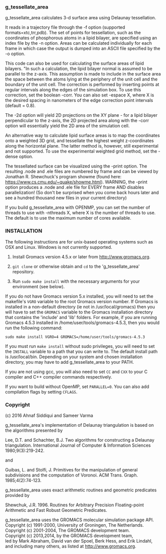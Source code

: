 ### g_tessellate_area

g_tessellate_area calculates 3-d surface area using Delaunay tessellation.

It reads in a trajectory file through the -f option (supported formats=xtc,trr,pdb).
The set of points for tessellation, such as the coordinates of phosphorous atoms in a lipid bilayer, are specified using an index file by the -n option.
Areas can be calculated individually for each frame in which case the output is dumped into an ASCII file specified by the -o option. 

This code can also be used for calculating the surface areas of lipid bilayers.
"In such a calculation, the lipid bilayer normal is assumed to be parallel to the z-axis.
This assumption is made to include in the surface area the space between the atoms lying at the periphery of the unit cell and the boundary of the unit cell.
The correction is performed by inserting points at regular intervals along the edges of the simulation box.
To use this correction, set the boolean -corr.
You can also set -espace X, where X is the desired spacing in nanometers of the edge correction point intervals (default = 0.8).

The -2d option will yield 2D projections on the XY plane - for a lipid bilayer perpendicular to the z-axis, the 2D projected area along with the -corr option will essentially yield the 2D area of the simulation cell.

An alternative way to calculate lipid surface areas is to map the coordinates onto a weighted 3D grid, and tessellate the highest weight z-coordinates along the horizontal plane. The latter method is, however, still experimental and not supported. To use the experimental weighted grid method, set the -dense option.

The tessellated surface can be visualized using the -print option. The resulting .node and .ele files are numbered by frame and can be viewed by Jonathan R. Shewchuck's program showme (found here: https://www.cs.cmu.edu/~quake/showme.html).
WARNING, the -print option produces a .node and .ele file for EVERY frame AND disables parallelization!
(So don't be surprised when you come back hours later and see a hundred thousand new files in your current directory)

If you build g_tessellate_area with OPENMP, you can set the number of threads to use with -nthreads X, where X is the number of threads to use. The default is to use the maximum number of cores available.

### INSTALLATION

The following instructions are for unix-based operating systems such as OSX and Linux.
Windows is not currently supported.

1. Install Gromacs version 4.5.x or later from http://www.gromacs.org.

2. `git clone` or otherwise obtain and `cd` to the 'g_tessellate_area' repository.

3. Run `sudo make install` with the necessary arguments for your environment (see below).

If you do not have Gromacs version 5.x installed, you will need to set the makefile's `VGRO`
variable to the root Gromacs version number.
If Gromacs is installed in a non-default directory (ie not in /usr/local/gromacs)
then you will have to set the `GROMACS` variable to the Gromacs installation directory
that contains the 'include' and 'lib' folders.
For example, if you are running Gromacs 4.5.3 installed in /home/user/tools/gromacs-4.5.3,
then you would run the following command:

`sudo make install VGRO=4 GROMACS=/home/user/tools/gromacs-4.5.3`

If you must run `make install` without sudo privileges, you will need to set the `INSTALL`
variable to a path that you can write to. 
The default install path is /usr/local/bin. Depending on your system and chosen installation directory,
you may have to add g_tessellate_area to your PATH. 

If you are not using gcc, you will also need to set `CC` and `CXX`
to your C compiler and C++ compiler commands respectively.

If you want to build without OpenMP, set `PARALLEL=0`. You can also add compilation flags by setting `CFLAGS`.

### Copyright 
(c) 2016 Ahnaf Siddiqui and Sameer Varma 

g_tessellate_area's implementation of Delaunay triangulation is based on the algorithms presented by 

Lee, D.T. and Schachter, B.J. Two algorithms for constructing a Delaunay triangulation.
International Journal of Computer & Information Sciences 1980;9(3):219-242. 

and 

Guibas, L. and Stolfi, J. Primitives for the manipulation of general subdivisions and the computation of Voronoi.
ACM Trans. Graph. 1985;4(2):74-123. 

g_tessellate_area uses exact arithmetic routines and geometric predicates provided by 

Shewchuk, J.R. 1996. Routines for Arbitrary Precision Floating-point Arithmetic and Fast Robust Geometric Predicates.

g_tessellate_area uses the GROMACS molecular simulation package API.  
Copyright (c) 1991-2000, University of Groningen, The Netherlands.  
Copyright (c) 2001-2004, The GROMACS development team.  
Copyright (c) 2013,2014, by the GROMACS development team,  
led by Mark Abraham, David van der Spoel, Berk Hess, and Erik Lindahl,  
and including many others, as listed at http://www.gromacs.org.